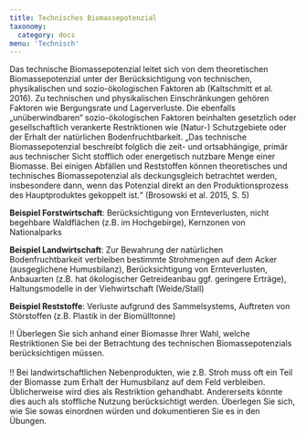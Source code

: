 ```yaml
---
title: Technisches Biomassepotenzial
taxonomy: 
  category: docs
menu: 'Technisch'
---
```


Das technische Biomassepotenzial leitet sich von dem theoretischen Biomassepotenzial unter der Berücksichtigung von technischen, physikalischen und sozio-ökologischen Faktoren ab (Kaltschmitt et al. 2016). Zu technischen und physikalischen Einschränkungen gehören Faktoren wie Bergungsrate und Lagerverluste. Die ebenfalls „unüberwindbaren“ sozio-ökologischen Faktoren beinhalten gesetzlich oder gesellschaftlich verankerte Restriktionen wie (Natur-) Schutzgebiete oder der Erhalt der natürlichen Bodenfruchtbarkeit. „Das technische Biomassepotenzial beschreibt folglich die zeit- und ortsabhängige, primär aus technischer Sicht stofflich oder energetisch nutzbare Menge einer Biomasse. Bei einigen Abfällen und Reststoffen können theoretisches und technisches Biomassepotenzial als deckungsgleich betrachtet werden, insbesondere dann, wenn das Potenzial direkt an den Produktionsprozess des Hauptproduktes gekoppelt ist.“ (Brosowski et al. 2015, S. 5) 

**Beispiel Forstwirtschaft**: Berücksichtigung von Ernteverlusten, nicht begehbare Waldflächen (z.B. im Hochgebirge), Kernzonen von Nationalparks

**Beispiel Landwirtschaft**: Zur Bewahrung der natürlichen Bodenfruchtbarkeit verbleiben bestimmte Strohmengen auf dem Acker (ausgeglichene Humusbilanz), Berücksichtigung von Ernteverlusten, Anbauarten (z.B. hat ökologischer Getreideanbau ggf. geringere Erträge), Haltungsmodelle in der Viehwirtschaft (Weide/Stall)

**Beispiel Reststoffe**: Verluste aufgrund des Sammelsystems, Auftreten von Störstoffen (z.B. Plastik in der Biomülltonne)

!! Überlegen Sie sich anhand einer Biomasse Ihrer Wahl, welche Restriktionen Sie bei der Betrachtung des technischen Biomassepotenzials berücksichtigen müssen. <br> <br>
!! Bei landwirtschaftlichen Nebenprodukten, wie z.B. Stroh muss oft ein Teil der Biomasse zum Erhalt der Humusbilanz auf dem Feld verbleiben. Üblicherweise wird dies als Restriktion gehandhabt. Andererseits könnte dies auch als stoffliche Nutzung berücksichtigt werden. Überlegen Sie sich, wie Sie sowas einordnen würden und dokumentieren Sie es in den Übungen. 
